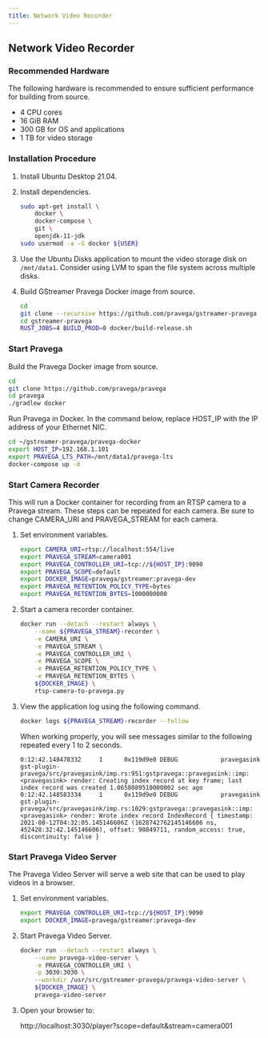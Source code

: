```yaml
---
title: Network Video Recorder
---
```


<!--
Copyright (c) Dell Inc., or its subsidiaries. All Rights Reserved.

Licensed under the Apache License, Version 2.0 (the "License");
you may not use this file except in compliance with the License.
You may obtain a copy of the License at

    http://www.apache.org/licenses/LICENSE-2.0
-->

## Network Video Recorder

### Recommended Hardware

The following hardware is recommended to ensure sufficient performance for building from source.

- 4 CPU cores
- 16 GiB RAM
- 300 GB for OS and applications
- 1 TB for video storage

### Installation Procedure

1. Install Ubuntu Desktop 21.04.

2. Install dependencies.

    ```bash
    sudo apt-get install \
        docker \
        docker-compose \
        git \
        openjdk-11-jdk
    sudo usermod -a -G docker ${USER}
    ```

3. Use the Ubuntu Disks application to mount the video storage disk on `/mnt/data1`.
   Consider using LVM to span the file system across multiple disks.

4. Build GStreamer Pravega Docker image from source.

    ```bash
    cd
    git clone --recursive https://github.com/pravega/gstreamer-pravega
    cd gstreamer-pravega
    RUST_JOBS=4 BUILD_PROD=0 docker/build-release.sh
    ```

### Start Pravega

Build the Pravega Docker image from source.

```bash
cd
git clone https://github.com/pravega/pravega
cd pravega
./gradlew docker
```

Run Pravega in Docker.
In the command below, replace HOST_IP with the IP address of your Ethernet NIC.

```bash
cd ~/gstreamer-pravega/pravega-docker
export HOST_IP=192.168.1.101
export PRAVEGA_LTS_PATH=/mnt/data1/pravega-lts
docker-compose up -d
```

### Start Camera Recorder

This will run a Docker container for recording from an RTSP camera to a Pravega stream.
These steps can be repeated for each camera.
Be sure to change CAMERA_URI and PRAVEGA_STREAM for each camera.

1. Set environment variables.

    ```bash
    export CAMERA_URI=rtsp://localhost:554/live
    export PRAVEGA_STREAM=camera001
    export PRAVEGA_CONTROLLER_URI=tcp://${HOST_IP}:9090
    export PRAVEGA_SCOPE=default
    export DOCKER_IMAGE=pravega/gstreamer:pravega-dev
    export PRAVEGA_RETENTION_POLICY_TYPE=bytes
    export PRAVEGA_RETENTION_BYTES=1000000000
    ```

2. Start a camera recorder container.

    ```bash
    docker run --detach --restart always \
        --name ${PRAVEGA_STREAM}-recorder \
        -e CAMERA_URI \
        -e PRAVEGA_STREAM \
        -e PRAVEGA_CONTROLLER_URI \
        -e PRAVEGA_SCOPE \
        -e PRAVEGA_RETENTION_POLICY_TYPE \
        -e PRAVEGA_RETENTION_BYTES \
        ${DOCKER_IMAGE} \
        rtsp-camera-to-pravega.py
    ```

3. View the application log using the following command.

    ```bash
    docker logs ${PRAVEGA_STREAM}-recorder --follow
    ```

    When working properly, you will see messages similar to the following repeated every 1 to 2 seconds.

    ```
    0:12:42.148478332     1      0x119d9e0 DEBUG            pravegasink gst-plugin-pravega/src/pravegasink/imp.rs:951:gstpravega::pravegasink::imp:<pravegasink> render: Creating index record at key frame; last index record was created 1.0658089510000002 sec ago
    0:12:42.148583334     1      0x119d9e0 DEBUG            pravegasink gst-plugin-pravega/src/pravegasink/imp.rs:1029:gstpravega::pravegasink::imp:<pravegasink> render: Wrote index record IndexRecord { timestamp: 2021-08-12T04:32:05.145146606Z (1628742762145146606 ns, 452428:32:42.145146606), offset: 90849711, random_access: true, discontinuity: false }
    ```

### Start Pravega Video Server

The Pravega Video Server will serve a web site that can be used to play videos in a browser.

1. Set environment variables.

    ```bash
    export PRAVEGA_CONTROLLER_URI=tcp://${HOST_IP}:9090
    export DOCKER_IMAGE=pravega/gstreamer:pravega-dev

2. Start Pravega Video Server.

    ```bash
    docker run --detach --restart always \
        --name pravega-video-server \
        -e PRAVEGA_CONTROLLER_URI \
        -p 3030:3030 \
        --workdir /usr/src/gstreamer-pravega/pravega-video-server \
        ${DOCKER_IMAGE} \
        pravega-video-server
    ```

3. Open your browser to:

   http://localhost:3030/player?scope=default&stream=camera001
